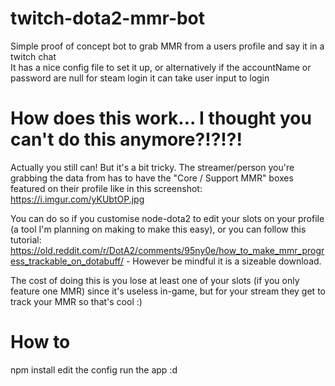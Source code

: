 # twitch-dota2-mmr-bot
Simple proof of concept bot to grab MMR from a users profile and say it in a twitch chat  
It has a nice config file to set it up, or alternatively if the accountName or password are null for steam login it can take user input to login

# How does this work... I thought you can't do this anymore?!?!?!
Actually you still can! But it's a bit tricky. The streamer/person you're grabbing the data from has to have the "Core / Support MMR" boxes featured on their profile like in this screenshot: https://i.imgur.com/yKUbtOP.jpg

You can do so if you customise node-dota2 to edit your slots on your profile (a tool I'm planning on making to make this easy), or you can follow this tutorial: https://old.reddit.com/r/DotA2/comments/95ny0e/how_to_make_mmr_progress_trackable_on_dotabuff/ - However be mindful it is a sizeable download.

The cost of doing this is you lose at least one of your slots (if you only feature one MMR) since it's useless in-game, but for your stream they get to track your MMR so that's cool :)

# How to
npm install
edit the config
run the app :d
